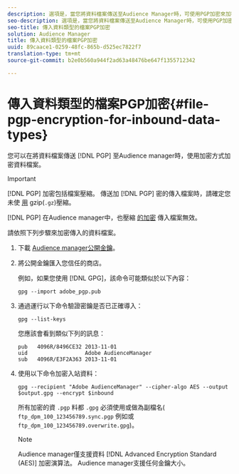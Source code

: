 ```yaml
---
description: 選項是，當您將資料檔案傳送至Audience Manager時，可使用PGP加密來加密資料檔案。
seo-description: 選項是，當您將資料檔案傳送至Audience Manager時，可使用PGP加密來加密資料檔案。
seo-title: 傳入資料類型的檔案PGP加密
solution: Audience Manager
title: 傳入資料類型的檔案PGP加密
uuid: 89caace1-0259-48fc-865b-d525ec7822f7
translation-type: tm+mt
source-git-commit: b2e0b560a944f2ad63a48476be647f1355712342

---
```



# 傳入資料類型的檔案PGP加密{#file-pgp-encryption-for-inbound-data-types}

您可以在將資料檔案傳送 [!DNL PGP] 至Audience manager時，使用加密方式加密資料檔案。

<!-- c_encryption.xml -->

>[!IMPORTANT]
>
>[!DNL PGP] 加密包括檔案壓縮。 傳送加 [!DNL PGP] 密的傳入檔案時，請確定您未使 [用](../../../integration/sending-audience-data/batch-data-transfer-explained/inbound-file-compression.md) gzip(`.gz`)壓縮。
>
>[!DNL PGP] 在Audience manager中，也壓縮 [的加密](../../../integration/sending-audience-data/batch-data-transfer-explained/inbound-file-compression.md) 傳入檔案無效。

請依照下列步驟來加密傳入的資料檔案。

1. 下載 [Audience manager公開金鑰](./assets/adobe_pgp.pub)。
2. 將公開金鑰匯入您信任的商店。

   例如，如果您使用 [!DNL GPG]，該命令可能類似於以下內容：

   `gpg --import adobe_pgp.pub`

3. 通過運行以下命令驗證密鑰是否已正確導入：

   `gpg --list-keys`

   您應該會看到類似下列的訊息：

   ```
   pub   4096R/8496CE32 2013-11-01
   uid                  Adobe AudienceManager
   sub   4096R/E3F2A363 2013-11-01
   ```

4. 使用以下命令加密入站資料：

   `gpg --recipient "Adobe AudienceManager" --cipher-algo AES --output $output.gpg --encrypt $inbound`

   所有加密的資 `.pgp` 料都 `.gpg` 必須使用或做為副檔名( `ftp_dpm_100_123456789.sync.pgp` 例如或 `ftp_dpm_100_123456789.overwrite.gpg`)。

   >[!NOTE]
   >
   >Audience manager僅支援資料 [!DNL Advanced Encryption Standard (AES)] 加密演算法。 Audience manager支援任何金鑰大小。
